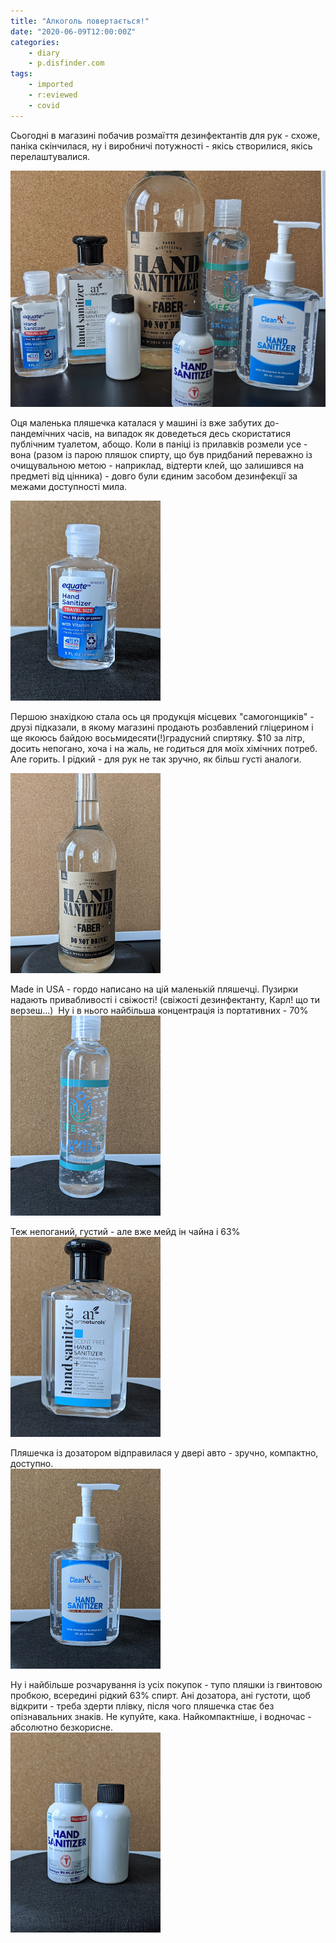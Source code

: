 ```yaml
---
title: "Алкоголь повертається!"
date: "2020-06-09T12:00:00Z"
categories:
    - diary
    - p.disfinder.com
tags:
    - imported
    - r:eviewed
    - covid
---
```


Сьогодні в магазині побачив розмаїття дезинфектантів для рук - схоже, паніка скінчилася, ну і виробничі потужності - якісь створилися, якісь перелаштувалися.
<!--more-->
[![](thumb_00.jpg)](img00.jpg)


Оця маленька пляшечка каталася у машині із вже забутих до-пандемічних часів, на випадок як доведеться десь скористатися публічним туалетом, абощо. Коли в паніці із прилавків розмели усе - вона (разом із парою пляшок спирту, що був придбаний переважно із очищувальною метою - наприклад, відтерти клей, що залишився на предметі від цінника) - довго були єдиним засобом дезинфекції за межами доступності мила.

[![](thumb_01.jpg)](img01.jpg)

Першою знахідкою стала ось ця продукція місцевих "самогонщиків" - друзі підказали, в якому магазині продають розбавлений гліцерином і ще якоюсь байдою восьмидесяти(!)градусний спиртяку. $10 за літр, досить непогано, хоча і на жаль, не годиться для моїх хімічних потреб. Але горить. І рідкий - для рук не так зручно, як більш густі аналоги.

[![](thumb_02.jpg)](img02.jpg)

Made in USA - гордо написано на цій маленькій пляшечці. Пузирки надають привабливості і свіжості! (свіжості дезинфектанту, Карл! що ти верзеш...)  Ну і в нього найбільша концентрація із портативних - 70%  
[![](thumb_03.jpg)](img03.jpg)  

Теж непоганий, густий - але вже мейд ін чайна і 63%  
[![](thumb_04.jpg)](img04.jpg)  

Пляшечка із дозатором відправилася у двері авто - зручно, компактно, доступно.  
[![](thumb_05.jpg)](img05.jpg)  

Ну і найбільше розчарування із усіх покупок - тупо пляшки із гвинтовою пробкою, всередині рідкий 63% спирт. Ані дозатора, ані густоти, щоб відкрити - треба здерти плівку, після чого пляшечка стає без опізнавальних знаків. Не купуйте, кака. Найкомпактніше, і водночас - абсолютно безкорисне.  
[![](thumb_06.jpg)](img06.jpg)
